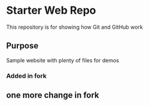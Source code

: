 # Starter Web Repo

This repository is for showing how Git and GitHub work

## Purpose

Sample website with plenty of files for demos

### Added in fork

## one more change in fork